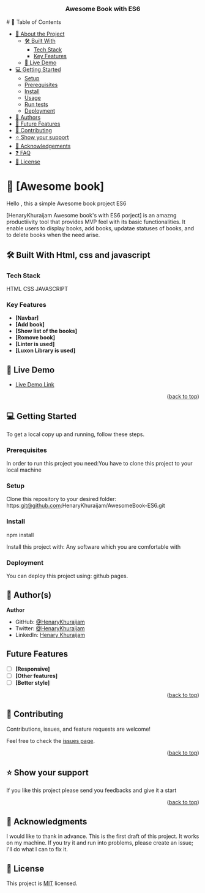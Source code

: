 
<a name="Awesome Book"></a>
<div align="center">
  <br/>
  <h3><b>Awesome Book with ES6</b></h3>
</div>
# 📗 Table of Contents

- [📖 About the Project](#about-project)
  - [🛠 Built With](#built-with)
    - [Tech Stack](#tech-stack)
    - [Key Features](#key-features)
  - [🚀 Live Demo](#live-demo)
- [💻 Getting Started](#getting-started)
  - [Setup](#setup)
  - [Prerequisites](#prerequisites)
  - [Install](#install)
  - [Usage](#usage)
  - [Run tests](#run-tests)
  - [Deployment](#triangular_flag_on_post-deployment)
- [👥 Authors](#authors)
- [🔭 Future Features](#future-features)
- [🤝 Contributing](#contributing)
- [⭐️ Show your support](#support)
- [🙏 Acknowledgements](#acknowledgements)
- [❓ FAQ](#faq)
- [📝 License](#license)

<!-- PROJECT DESCRIPTION -->

# 📖 [Awesome book] <a name="about-project">
Hello , this a simple Awesome book project ES6</a>

[HenaryKhuraijam Awesome book's with ES6 porject] is an amazng productiivity tool that provides MVP feel with its basic functionalities. It enable users to display books, add books, updatae statuses of books, and to delete books when the need arise.

## 🛠 Built With <a name="built-with">Html, css and javascript</a>

### Tech Stack 
HTML
CSS
JAVASCRIPT

### Key Features 

- **[Navbar]**
- **[Add book]**
- **[Show list of the books]**
- **[Romove book]**
- **[Linter is used]**
- **[Luxon Library is used]**

## 🚀 Live Demo <a name="live-demo"></a>

- [Live Demo Link](https://henarykhuraijam.github.io/AwesomeBook-ES6/)

<p align="right">(<a href="#readme-top">back to top</a>)</p>

<!-- GETTING STARTED -->

## 💻 Getting Started <a name="getting-started"></a>

To get a local copy up and running, follow these steps.


### Prerequisites

In order to run this project you need:You have to clone this project to your local machine

### Setup

Clone this repository to your desired folder: https:git@github.com:HenaryKhuraijam/AwesomeBook-ES6.git

### Install

npm install

Install this project with: Any software which you are comfortable with


### Deployment

You can deploy this project using:
github pages.



## 👥 Author(s) <a name="authors"></a>

 **Author**
- GitHub: [@HenaryKhuraijam](https://github.com/HenaryKhuraijam)
- Twitter: [@HenaryKhuraijam](https://twitter.com/HenaryKhuraijam)
- LinkedIn: [Henary Khuraijam](https://www.linkedin.com/in/henary-khuraijam)

<!-- FUTURE FEATURES -->
## Future Features

- [ ] **[Responsive]**
- [ ] **[Other features]**
- [ ] **[Better style]**

<p align="right">(<a href="#readme-top">back to top</a>)</p>

## 🤝 Contributing <a name="contributing"></a>

Contributions, issues, and feature requests are welcome!

Feel free to check the [issues page](../../issues/).

<p align="right">(<a href="#readme-top">back to top</a>)</p>


<!-- SUPPORT -->
## ⭐ Show your support <a name="support"></a>

If you like this project please send you feedbacks and give it a start

<p align="right">(<a href="#readme-top">back to top</a>)</p>

<!-- ACKNOWLEDGEMENTS -->
## 🙏 Acknowledgments <a name="acknowledgements"></a>

I would like to thank in advance. This is the first draft of this project. It works on my machine. If you try it and run into problems, please create an issue; I'll do what I can to fix it.


## 📝 License <a name="license"></a>

This project is [MIT](LICENSE) licensed.

